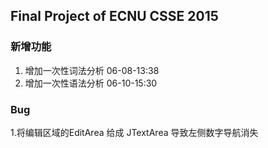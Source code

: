 ## Final Project of ECNU CSSE 2015

### 新增功能

1. 增加一次性词法分析 06-08-13:38
2. 增加一次性语法分析 06-10-15:30

### Bug

1.将编辑区域的EditArea 给成 JTextArea 导致左侧数字导航消失